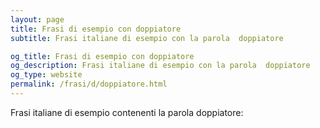 ```yaml
---
layout: page
title: Frasi di esempio con doppiatore 
subtitle: Frasi italiane di esempio con la parola  doppiatore

og_title: Frasi di esempio con doppiatore 
og_description: Frasi italiane di esempio con la parola  doppiatore
og_type: website
permalink: /frasi/d/doppiatore.html
---
```


Frasi italiane di esempio contenenti la parola doppiatore:


